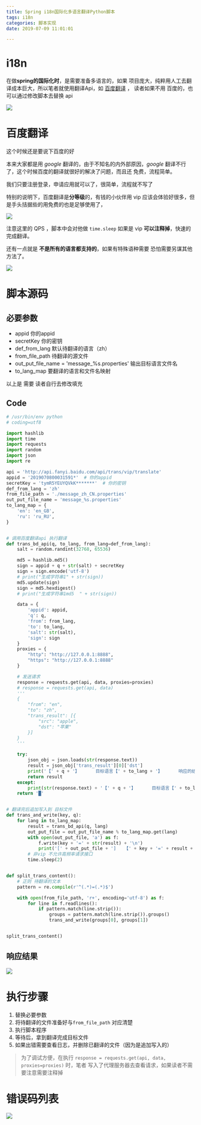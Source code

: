 ```yaml
---
title: Spring i18n国际化多语言翻译Python脚本
tags: i18n
categories: 脚本实现
date: 2019-07-09 11:01:01

---
```


# i18n

在做**spring的国际化时**，是需要准备多语言的，如果 项目庞大，纯粹用人工去翻译成本巨大，所以笔者就使用翻译Api，如 [百度翻译]([http://api.fanyi.baidu.com](http://api.fanyi.baidu.com/)) ， 读者如果不用 百度的，也可以通过修改脚本去替换 api

![](../../images/2019-6/blog20190709110242.png)

# 百度翻译

这个时候还是要说下百度的好

本来大家都是用 *google* 翻译的，由于不知名的内外部原因，*google* 翻译不行了，这个时候百度的翻译就很好的解决了问题，而且还 免费，流程简单。

我们只要注册登录，申请应用就可以了，很简单，流程就不写了

特别的说明下，百度翻译是**分等级**的，有钱的小伙伴用 vip 应该会体验好很多，但是手头拮据些的用免费的也是足够使用了，



![](../../images/2019-6/blog20190709112725.png)

注意这里的 QPS ，脚本中会对他做 `time.sleep` 如果是 vip **可以注释掉**，快速的完成翻译。

还有一点就是 **不是所有的语言都支持的**，如果有特殊语种需要 恐怕需要另谋其他方法了。

![](../../images/2019-6/blog20190709112920.png)

# 脚本源码

## 必要参数

- appid  你的appid
- secretKey  你的密钥
- def_from_lang  默认待翻译的语言（zh）
- from_file_path   待翻译的源文件
- out_put_file_name = 'message_%s.properties'  输出目标语言文件名
- to_lang_map 要翻译的语言和文件名映射

以上是 需要 读者自行去修改填充

## Code

```python
# /usr/bin/env python
# coding=utf8

import hashlib
import time
import requests
import random
import json
import re

api = 'http://api.fanyi.baidu.com/api/trans/vip/translate'
appid = '2019070800031591*'  # 你的appid
secretKey = 'tymR5YEUYQVkK*******'  # 你的密钥
def_from_lang = 'zh'
from_file_path = './message_zh_CN.properties'
out_put_file_name = 'message_%s.properties'
to_lang_map = {
    'en': 'en_GB',
    'ru': 'ru_RU',
}


# 调用百度翻译api 执行翻译
def trans_bd_api(q, to_lang, from_lang=def_from_lang):
    salt = random.randint(32768, 65536)

    md5 = hashlib.md5()
    sign = appid + q + str(salt) + secretKey
    sign = sign.encode('utf-8')
    # print("生成字符串1" + str(sign))
    md5.update(sign)
    sign = md5.hexdigest()
    # print("生成字符串1md5  " + str(sign))

    data = {
        'appid': appid,
        'q': q,
        'from': from_lang,
        'to': to_lang,
        'salt': str(salt),
        'sign': sign
    }
    proxies = {
        "http": "http://127.0.0.1:8888",
        "https": "http://127.0.0.1:8888"
    }

    # 发送请求
    response = requests.get(api, data, proxies=proxies)
    # response = requests.get(api, data)
    '''
    {
        "from": "en",
        "to": "zh",
        "trans_result": [{
            "src": "apple",
            "dst": "苹果"
        }]
    }
    '''

    try:
        json_obj = json.loads(str(response.text))
        result = json_obj['trans_result'][0]['dst']
        print('【' + q + '】      目标语言【' + to_lang + '】      响应的结果【' + result + '】')
        return result
    except:
        print(str(response.text) + '【' + q + '】      目标语言【' + to_lang + '】')
    return '█'


# 翻译完后追加写入到 目标文件
def trans_and_write(key, q):
    for lang in to_lang_map:
        result = trans_bd_api(q, lang)
        out_put_file = out_put_file_name % to_lang_map.get(lang)
        with open(out_put_file, 'a') as f:
            f.write(key + '=' + str(result) + '\n')
            print('[' + out_put_file + ']   【' + key + '=' + result + '】')
        # 非vip 不允许高频率请求接口
        time.sleep(2)


def split_trans_content():
    # 正则 待翻译的文本
    pattern = re.compile(r'^(.*)=(.*)$')

    with open(from_file_path, 'r+', encoding='utf-8') as f:
        for line in f.readlines():
            if pattern.match(line.strip()):
                groups = pattern.match(line.strip()).groups()
                trans_and_write(groups[0], groups[1])


split_trans_content()

```

## 响应结果

![](../../images/2019-6/blog20190709114706.png)

# 执行步骤

1. 替换必要参数
2. 将待翻译的文件准备好与`from_file_path` 对应清楚
3. 执行脚本程序
4. 等待后，拿到翻译完成目标文件
5. 如果出错需要查看日志，并删除已翻译的文件（因为是追加写入的）

> 为了调试方便，在执行 `response = requests.get(api, data, proxies=proxies)` 时，笔者 写入了代理服务器去查看请求，如果读者不需要注意需要注释掉



# 错误码列表

![](../../images/2019-6/blog20190709114035.png)